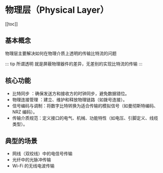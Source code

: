 # 物理层（Physical Layer）​

[[toc]]

## 基本概念 ​

物理层主要解决如何在物理介质上透明的传输比特流的问题

::: tip 所谓透明
就是屏蔽物理器件的差异，无差别的实现比特流的传输
:::

## 核心功能 ​

- 比特同步 ​：确保发送方和接收方的时钟同步，避免数据错位。
- 物理连接管理 ​：建立、维护和释放物理链路（如拨号连接）。
- 信号编码与调制 ​：将数字比特转换为适合传输的模拟信号（如曼彻斯特编码、NRZ 编码）。
- 传输介质规范 ​：定义接口的电气、机械、功能特性（如电压、引脚定义、线缆类型）。

## 典型的场景

- 网线（双绞线）中的电信号传输
- 光纤中的光脉冲传输
- Wi-Fi 的无线电波传输
